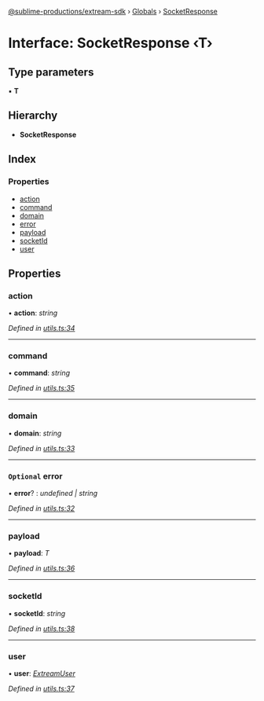 [@sublime-productions/extream-sdk](../README.md) › [Globals](../globals.md) › [SocketResponse](socketresponse.md)

# Interface: SocketResponse ‹**T**›

## Type parameters

▪ **T**

## Hierarchy

* **SocketResponse**

## Index

### Properties

* [action](socketresponse.md#action)
* [command](socketresponse.md#command)
* [domain](socketresponse.md#domain)
* [error](socketresponse.md#optional-error)
* [payload](socketresponse.md#payload)
* [socketId](socketresponse.md#socketid)
* [user](socketresponse.md#user)

## Properties

###  action

• **action**: *string*

*Defined in [utils.ts:34](https://github.com/Extream-SaaS/ex-sdk/blob/ccff5d7/src/utils.ts#L34)*

___

###  command

• **command**: *string*

*Defined in [utils.ts:35](https://github.com/Extream-SaaS/ex-sdk/blob/ccff5d7/src/utils.ts#L35)*

___

###  domain

• **domain**: *string*

*Defined in [utils.ts:33](https://github.com/Extream-SaaS/ex-sdk/blob/ccff5d7/src/utils.ts#L33)*

___

### `Optional` error

• **error**? : *undefined | string*

*Defined in [utils.ts:32](https://github.com/Extream-SaaS/ex-sdk/blob/ccff5d7/src/utils.ts#L32)*

___

###  payload

• **payload**: *T*

*Defined in [utils.ts:36](https://github.com/Extream-SaaS/ex-sdk/blob/ccff5d7/src/utils.ts#L36)*

___

###  socketId

• **socketId**: *string*

*Defined in [utils.ts:38](https://github.com/Extream-SaaS/ex-sdk/blob/ccff5d7/src/utils.ts#L38)*

___

###  user

• **user**: *[ExtreamUser](extreamuser.md)*

*Defined in [utils.ts:37](https://github.com/Extream-SaaS/ex-sdk/blob/ccff5d7/src/utils.ts#L37)*
